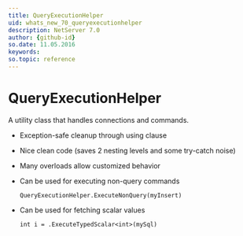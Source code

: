 ```yaml
---
title: QueryExecutionHelper
uid: whats_new_70_queryexecutionhelper
description: NetServer 7.0
author: {github-id}
so.date: 11.05.2016
keywords:
so.topic: reference
---
```


# QueryExecutionHelper

A utility class that handles connections and commands.

* Exception-safe cleanup through using clause

* Nice clean code (saves 2 nesting levels and some try-catch noise)

* Many overloads allow customized behavior

* Can be used for executing non-query commands

  `QueryExecutionHelper.ExecuteNonQuery(myInsert)`

* Can be used for fetching scalar values

  `int i = .ExecuteTypedScalar<int>(mySql)`
